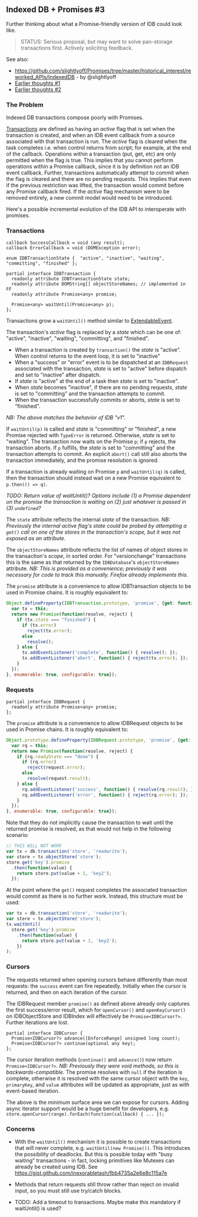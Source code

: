 ## Indexed DB + Promises #3 ##

Further thinking about what a Promise-friendly version of IDB could look like.

> STATUS: Serious proposal, but may want to solve pan-storage transactions first. Actively soliciting feedback.

See also:

* https://github.com/slightlyoff/Promises/tree/master/historical_interest/reworked_APIs/IndexedDB - by @slightlyoff
* [Earlier thoughts #1](https://gist.github.com/inexorabletash/8791448)
* [Earlier thoughts #2](https://gist.github.com/inexorabletash/9675881)

### The Problem ###

Indexed DB transactions compose poorly with Promises.

[Transactions](https://dvcs.w3.org/hg/IndexedDB/raw-file/tip/Overview.html#transaction-concept) are defined as having an *active* flag that is set when the transaction is created, and when an IDB event callback from a source associated with that transaction is run. The *active* flag is cleared when the task completes i.e. when control returns from script; for example, at the end of the callback. Operations within a transaction (put, get, etc) are only permitted when the flag is true. This implies that you cannot perform operations within a Promise callback, since it is by definition not an IDB event callback. Further, transactions automatically attempt to commit when the flag is cleared and there are no pending requests. This implies that even if the previous restriction was lifted, the transaction would commit before any Promise callback fired. If the *active* flag mechanism were to be removed entirely, a new commit model would need to be introduced.

Here's a possible incremental evolution of the IDB API to interoperate with promises.

### Transactions ###

```
callback SuccessCallback = void (any result);
callback ErrorCallback = void (DOMException error);

enum IDBTransactionState {  "active", "inactive", "waiting", "committing", "finished" };

partial interface IDBTransaction {
  readonly attribute IDBTransactionState state;
  readonly attribute DOMString[] objectStoreNames; // implemented in FF
  readonly attribute Promise<any> promise;

  Promise<any> waitUntil(Promise<any> p);
};
```

Transactions grow a `waitUntil()` method similar to [ExtendableEvent](https://slightlyoff.github.io/ServiceWorker/spec/service_worker/index.html#extendable-event).

The transaction's *active* flag is replaced by a *state* which can be one of: "active", "inactive", "waiting", "committing", and "finished".

* When a transaction is created by `transaction()` the *state* is "active". When control
  returns to the event loop, it is set to "inactive"
* When a "success" or "error" event is to be dispatched at an `IDBRequest` associated with the
  transaction, *state* is set to "active" before dispatch and set to "inactive" after
  dispatch.
* If *state* is "active" at the end of a task then *state* is set to "inactive".
* When *state* becomes "inactive", if there are no pending requests, *state* is set to "committing" and the transaction attempts to commit.
* When the transaction successfully commits or aborts, *state* is set to "finished".

 *NB: The above matches the behavior of IDB "v1".*

If `waitUntil(p)` is called and *state* is "committing" or "finished", a new Promise rejected with `TypeError` is returned. Otherwise, *state* is set to "waiting". The transaction now waits on the Promise `p`; if `p` rejects, the transaction aborts. If `p` fulfills, the *state* is set to "committing" and the transaction attempts to commit. An explicit `abort()` call still also aborts the transaction immediately, and the promise resolution is ignored.

If a transaction is already waiting on Promise `p` and `waitUntil(q)` is called, then the transaction should instead wait on a new Promise equivalent to `p.then(() => q)`.

*TODO: Return value of waitUntil()? Options include (1) a Promise dependent on the promise the transaction is waiting on (2) just whatever is passed in (3) `undefined`?*

The `state` attribute reflects the internal *state* of the transaction. *NB: Previously the internal active flag's state could be probed by attempting a `get()` call on one of the stores in the transaction's scope, but it was not exposed as an attribute.*

The `objectStoreNames` attribute reflects the list of names of object stores in the transaction's *scope*, in sorted order. For "versionchange" transactions this is the same as that returned by the `IDBDatabase`'s `objectStoreNames` attribute. *NB: This is provided as a convenience; previously it was necessary for code to track this manually. Firefox already implements this.*

The `promise` attribute is a convenience to allow IDBTransaction objects to be used in Promise chains. It is roughly equivalent to:

```js
Object.defineProperty(IDBTransaction.prototype, 'promise', {get: function() {
  var tx = this;
  return new Promise(function(resolve, reject) {
    if (tx.state === "finished") {
      if (tx.error)
        reject(tx.error);
      else
        resolve();
    } else {
      tx.addEventListener('complete', function() { resolve(); });
      tx.addEventListener('abort', function() { reject(tx.error); });
    }
  });
}, enumerable: true, configurable: true});
```

### Requests ###

```
partial interface IDBRequest {
  readonly attribute Promise<any> promise;
};
```

The `promise` attribute is a convenience to allow IDBRequest objects to be used in Promise chains. It is roughly equivalent to:

```js
Object.prototype.defineProperty(IDBRequest.prototype, 'promise', {get: {
  var rq = this;
  return new Promise(function(resolve, reject) {
    if (rq.readyState === "done") {
      if (rq.error)
        reject(request.error);
      else
        resolve(request.result);
    } else {
      rq.addEventListener('success', function() { resolve(rq.result); });
      rq.addEventListener('error', function() { reject(rq.error); });
    }
  });
}, enumerable: true, configurable: true});
```

Note that they do not implicitly cause the transaction to wait until the returned promise is resolved, as that would not help in the following scenario:

```js
// THIS WILL NOT WORK
var tx = db.transaction('store', 'readwrite');
var store = tx.objectStore('store');
store.get('key').promise
  .then(function(value) {
    return store.put(value + 1, 'key2');
  });
```

At the point where the `get()` request completes the associated transaction would commit as there is no further work. Instead, this structure must be used:

```js
var tx = db.transaction('store', 'readwrite');
var store = tx.objectStore('store');
tx.waitUntil(
  store.get('key').promise
    .then(function(value) {
      return store.put(value + 1, 'key2');
    })
);
```

### Cursors ###

The requests returned when opening cursors behave differently than most requests: the `success` event can fire repeatedly. Initially when the cursor is returned, and then on each iteration of the cursor.

The IDBRequest member `promise()` as defined above already only captures the first success/error result, which for `openCursor()` and `openKeyCursor()` on IDBObjectStore and IDBIndex will effectively be `Promise<IDBCursor?>`. Further iterations are lost.

```
partial interface IDBCursor {
  Promise<IDBCursor?> advance([EnforceRange] unsigned long count);
  Promise<IDBCursor?> continue(optional any key);
};
```

The cursor iteration methods (`continue()` and `advance()`) now return `Promise<IDBCursor?>`. *NB: Previously they were void methods, so this is backwards-compatible.* The promise resolves with `null` if the iteration is complete, otherwise it is resolved with the same cursor object with the `key`, `primaryKey`, and `value` attributes will be updated as appropriate, just as with event-based iteration.

The above is the *minimum* surface area we can expose for cursors. Adding async iterator support would be a huge benefit for developers, e.g. `store.openCursor(range).forEach(function(callback) { ... });`

### Concerns ###

* With the `waitUntil()` mechanism it is possible to create transactions that will never complete, e.g. `waitUntil(new Promise())`. This introduces the possibility of deadlocks. But this is possible today with "busy waiting" transactions - in fact, locking primitives like Mutexes can already be created using IDB. See https://gist.github.com/inexorabletash/fbb4735a2e6e8c115a7e

* Methods that return requests still throw rather than reject on invalid input, so you must still use try/catch blocks.

* TODO: Add a timeout to transactions. Maybe make this mandatory if waitUntil() is used?
